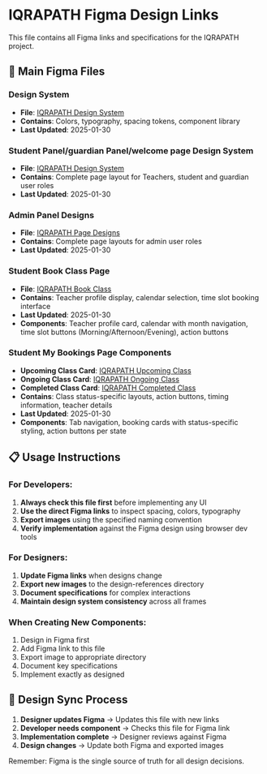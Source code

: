 # IQRAPATH Figma Design Links

This file contains all Figma links and specifications for the IQRAPATH project.

## 🎨 Main Figma Files

### Design System
- **File**: [IQRAPATH Design System](https://www.figma.com/design/jmWnnfdCipxqiQF39Tdb0S/IQRAPATH?node-id=1-384&p=f&t=fS4tJbWVmMTZgUnA-0)
- **Contains**: Colors, typography, spacing tokens, component library
- **Last Updated**: 2025-01-30


### Student Panel/guardian Panel/welcome page Design System
- **File**: [IQRAPATH Design System](https://www.figma.com/design/jmWnnfdCipxqiQF39Tdb0S/IQRAPATH?node-id=1-2&p=f&t=fS4tJbWVmMTZgUnA-0)
- **Contains**: Complete page layout for Teachers, student and guardian user roles
- **Last Updated**: 2025-01-30

### Admin Panel Designs  
- **File**: [IQRAPATH Page Designs](https://www.figma.com/design/jmWnnfdCipxqiQF39Tdb0S/IQRAPATH?node-id=1598-73432&p=f&t=fS4tJbWVmMTZgUnA-0)
- **Contains**: Complete page layouts for admin user roles
- **Last Updated**: 2025-01-30

### Student Book Class Page
- **File**: [IQRAPATH Book Class](https://www.figma.com/design/jmWnnfdCipxqiQF39Tdb0S/IQRAPATH?node-id=397-27039&t=O1w7ozri9pYud8IO-0)
- **Contains**: Teacher profile display, calendar selection, time slot booking interface
- **Last Updated**: 2025-01-30
- **Components**: Teacher profile card, calendar with month navigation, time slot buttons (Morning/Afternoon/Evening), action buttons

### Student My Bookings Page Components
- **Upcoming Class Card**: [IQRAPATH Upcoming Class](https://www.figma.com/design/jmWnnfdCipxqiQF39Tdb0S/IQRAPATH?node-id=409-26933&t=m6ohX2RrycH79wFY-0)
- **Ongoing Class Card**: [IQRAPATH Ongoing Class](https://www.figma.com/design/jmWnnfdCipxqiQF39Tdb0S/IQRAPATH?node-id=411-27985&t=m6ohX2RrycH79wFY-0)
- **Completed Class Card**: [IQRAPATH Completed Class](https://www.figma.com/design/jmWnnfdCipxqiQF39Tdb0S/IQRAPATH?node-id=412-28472&t=m6ohX2RrycH79wFY-0)
- **Contains**: Class status-specific layouts, action buttons, timing information, teacher details
- **Last Updated**: 2025-01-30
- **Components**: Tab navigation, booking cards with status-specific styling, action buttons per state

## 📋 Usage Instructions

### For Developers:
1. **Always check this file first** before implementing any UI
2. **Use the direct Figma links** to inspect spacing, colors, typography
3. **Export images** using the specified naming convention
4. **Verify implementation** against the Figma design using browser dev tools

### For Designers:
1. **Update Figma links** when designs change
2. **Export new images** to the design-references directory
3. **Document specifications** for complex interactions
4. **Maintain design system consistency** across all frames

### When Creating New Components:
1. Design in Figma first
2. Add Figma link to this file
3. Export image to appropriate directory
4. Document key specifications
5. Implement exactly as designed

## 🔄 Design Sync Process

1. **Designer updates Figma** → Updates this file with new links
2. **Developer needs component** → Checks this file for Figma link
3. **Implementation complete** → Designer reviews against Figma
4. **Design changes** → Update both Figma and exported images

Remember: Figma is the single source of truth for all design decisions.
